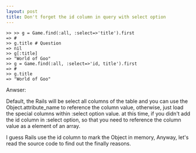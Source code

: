 ```yaml
---
layout: post
title: Don't forget the id column in query with select option
---
```


<pre><code>>> >> g = Game.find(:all, :select=>'title').first
=> #<Game title: "World of Goo">
>> g.title # Question
=> nil
>> g[:title]
=> "World of Goo"
>> g = Game.find(:all, :select=>'id, title').first
=> #<Game id: 1219, title: "World of Goo">
>> g.title
=> "World of Goo"</code></pre>

Anwser:

Default, the Rails will be select all columns of the table and you can use the Object.attribute_name to reference the column value, otherwise, just load the special columns within :select option value. at this time, if you didn't add the id column in :select option, so that you need to reference the column value as a element of an array.

I guess Rails use the id column to mark the Object in memory, Anyway, let's read the source code to find out the finally reasons.
